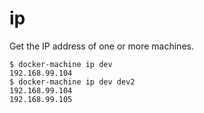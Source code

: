 <!--[metadata]>
+++
title = "ip"
description = "Show client configuration"
keywords = ["machine, ip, subcommand"]
[menu.main]
parent="smn_machine_subcmds"
+++
<![end-metadata]-->

# ip

Get the IP address of one or more machines.

    $ docker-machine ip dev
    192.168.99.104
    $ docker-machine ip dev dev2
    192.168.99.104
    192.168.99.105
